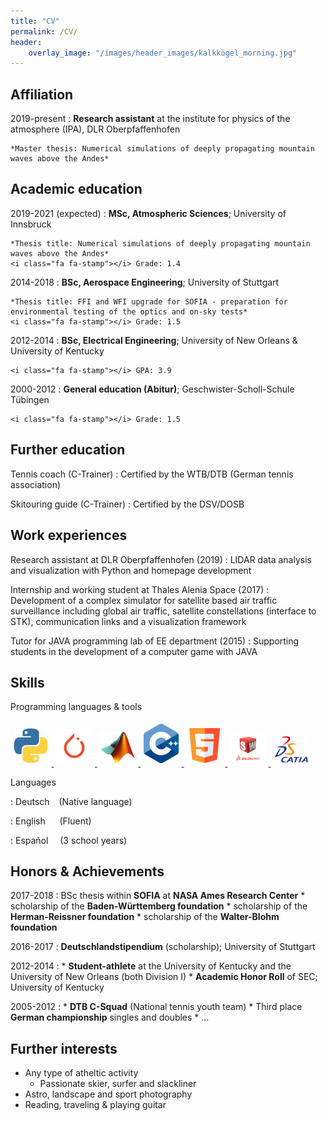 ```yaml
---
title: "CV"
permalink: /CV/
header: 
    overlay_image: "/images/header_images/kalkkögel_morning.jpg"
---
```


<!--
Michael Binder
============



-->

Affiliation
---------
2019-present
:   **Research assistant** at the institute for physics of the atmosphere (IPA), DLR Oberpfaffenhofen
    
    *Master thesis: Numerical simulations of deeply propagating mountain waves above the Andes*

Academic education
---------

2019-2021 (expected)
:   **MSc, Atmospheric Sciences**; University of Innsbruck
    
    *Thesis title: Numerical simulations of deeply propagating mountain waves above the Andes*
    <i class="fa fa-stamp"></i> Grade: 1.4

2014-2018
:   **BSc, Aerospace Engineering**; University of Stuttgart
    
    *Thesis title: FFI and WFI upgrade for SOFIA - preparation for environmental testing of the optics and on-sky tests*
    <i class="fa fa-stamp"></i> Grade: 1.5

2012-2014
:   **BSc, Electrical Engineering**; University of New Orleans & University of Kentucky
    
    <i class="fa fa-stamp"></i> GPA: 3.9

2000-2012
:   **General education (Abitur)**; Geschwister-Scholl-Schule Tübingen

    <i class="fa fa-stamp"></i> Grade: 1.5


Further education
----------

Tennis coach (C-Trainer)
:   Certified by the WTB/DTB (German tennis association)

Skitouring guide (C-Trainer)
:   Certified by the DSV/DOSB


Work experiences
--------------------

Research assistant at DLR Oberpfaffenhofen (2019)
:   LIDAR data analysis and visualization with Python and homepage development 

Internship and working student at Thales Alenia Space (2017)
:   Development of a complex simulator for satellite based air traffic surveillance including global air traffic, satellite constellations (interface to STK), communication links and a visualization framework

Tutor for JAVA programming lab of EE department (2015)
:   Supporting students in the development of a computer game with JAVA


Skills
--------------------
Programming languages & tools
<p class="list-inline dev-icons atab">
    <a href="https://www.python.org"  >
        <img src="../images/icons/python.png" alt="Python" style="width: 11%; margin:1%;" />
    </a>
    <a href="https://pytorch.org"  >
        <img src="../images/icons/pytorch.png" alt="Pytorch" style="width: 11%; margin:1%;" /> 
    </a>
    <a href="https://www.mathworks.com/products/matlab.html"  >
        <img src="../images/icons/matlab.png" alt="Matlab" style="width: 11%; margin:1%;" /> 
    </a>
    <a href="https://isocpp.org"  >
        <img src="../images/icons/cplusplus.png" alt="Cplusplus" style="width: 11%; margin:1%;" /> 
    </a>
    <a href="https://www.w3.org/TR/html53/"  >
        <img src="../images/icons/html5.png" alt="HTML5" style="width: 11%; margin:1%;" /> 
    </a>
    <a href="https://www.solidworks.com"  >
        <img src="../images/icons/Solidworks.png" alt="solidworks" style="width: 11%; margin:1%;" /> 
    </a>
    <a href="https://www.3ds.com/de/produkte-und-services/catia/"  >
        <img src="../images/icons/catia.png" alt="catia" style="width: 11%; margin:1%;" /> 
    </a>
</p>

Languages

:   Deutsch &ensp;  <i class="fa fa-star"></i>
                    <i class="fa fa-star"></i>
                    <i class="fa fa-star icon-inline"></i>  (Native language)

:   English &ensp;&nbsp;&nbsp;  <i class="fa fa-star"></i>
                                <i class="fa fa-star"></i>
                                <i class="fa fa-star-half-alt icon-inline"></i>  (Fluent)

:   Español &ensp;&nbsp;    <i class="fa fa-star"></i>
                            <i class="far fa-star"></i>
                            <i class="far fa-star icon-inline"></i>  (3 school years)

<!--

<p class="list-inline">
    <li class="languages-li">
    <i class="fa fa-star"></i>
    <i class="fa fa-star"></i>
    <i class="fa fa-star icon-inline"></i>
    Deutsch</li>
    <li class="languages-li">
    <i class="fa fa-star"></i>
    <i class="fa fa-star"></i>
    <i class="fa fa-star-half-alt icon-inline"></i>
    English</li>
    <li class="languages-li">
    <i class="fa fa-star"></i>
    <i class="fa fa-star"></i>
    <i class="far fa-star icon-inline"></i>
    Español</li>
    <li>
</p>

    <ul class="list-inline dev-icons"  style="padding-bottom: 20pt">
        <li class="list-inline-item">
        <a href="https://www.python.org"  >
            <img src="../images/icons/python.png" class="icon" alt="Python">
        </a>
        <a href="https://www.mathworks.com/products/matlab.html"  >
            <img src="../images/icons/matlab.png" class="icon" alt="Matlab">
        </a>
        </li>
    </ul>
-->

Honors & Achievements
--------------------

2017-2018
:   BSc thesis within **SOFIA** at **NASA Ames Research Center**
    * scholarship of the **Baden-Württemberg foundation**
    * scholarship of the **Herman-Reissner foundation**
    * scholarship of the **Walter-Blohm foundation**

2016-2017
:   **Deutschlandstipendium** (scholarship); University of Stuttgart
    

2012-2014
:   * **Student-athlete** at the University of Kentucky and the University of New Orleans (both Division I)
    * **Academic Honor Roll** of SEC; University of Kentucky

2005-2012
:   * **DTB C-Squad** (National tennis youth team)
    * Third place **German championship** singles and doubles
    * ...


Further interests
--------------------

*   Any type of atheltic activity
    + Passionate skier, surfer and slackliner
*   Astro, landscape and sport photography
*   Reading, traveling & playing guitar

<!--
Programming Languages
:   **first-lang:** Here, we have an itemization, where we only want
    to add descriptions to the first few items, but still want to
    mention some others together at the end. A format that works well
    here is a description list where the first few items have their
    first word emphasized, and the last item contains the final few
    emphasized terms. Notice the reasonably nice page break in the pdf
    version, which wouldn't happen if we generated the pdf via html.



[ref]: https://github.com/githubuser/superlongprojectname

-->